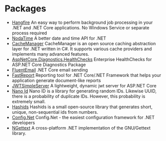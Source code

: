 # Packages

- [Hangfire](https://github.com/HangfireIO/Hangfire)
  An easy way to perform background job processing in your .NET and .NET Core applications. No Windows Service or separate process required
- [NodaTime](https://nodatime.org/)
  A better date and time API for .NET
- [CacheManager](https://github.com/MichaCo/CacheManager)
  CacheManager is an open source caching abstraction layer for .NET written in C#. It supports various cache providers and implements many advanced features.
- [AspNetCore.Diagnostics.HealthChecks](https://github.com/Xabaril/AspNetCore.Diagnostics.HealthChecks)
  Enterprise HealthChecks for ASP.NET Core Diagnostics Package
- [FluentEmail](https://github.com/lukencode/FluentEmail)
  .NET Core email sending
- [FastReport](https://github.com/FastReports/FastReport)
  Reporting tool for .NET Core/.NET Framework that helps your application generate document-like reports
- [JWTSimpleServer](https://github.com/Xabaril/JWTSimpleServer)
  A lightweight, dynamic jwt server for ASP.NET Core
- [Nano Id](https://github.com/codeyu/nanoid-net)
  Nano ID is a library for generating random IDs. Likewise UUID, there is a probability of duplicate IDs. However, this probability is extremely small.
- [Hashids](https://github.com/ullmark/hashids.net)
  Hashids is a small open-source library that generates short, unique, non-sequential ids from numbers.
- [Config.Net](https://github.com/aloneguid/config) Config.Net - the easiest configuration framework for .NET developers
- [NGettext](https://github.com/VitaliiTsilnyk/NGettext) A cross-platform .NET implementation of the GNU/Gettext library.
